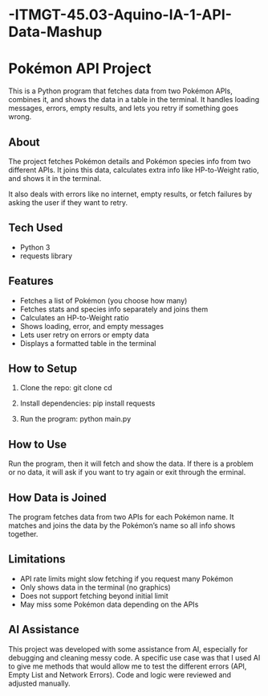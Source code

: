 # -ITMGT-45.03-Aquino-IA-1-API-Data-Mashup

# Pokémon API Project

This is a Python program that fetches data from two Pokémon APIs, combines it, and shows the data in a table in the terminal. It handles loading messages, errors, empty results, and lets you retry if something goes wrong.

## About

The project fetches Pokémon details and Pokémon species info from two different APIs. It joins this data, calculates extra info like HP-to-Weight ratio, and shows it in the terminal.

It also deals with errors like no internet, empty results, or fetch failures by asking the user if they want to retry.

## Tech Used

- Python 3
- requests library

## Features

- Fetches a list of Pokémon (you choose how many)
- Fetches stats and species info separately and joins them
- Calculates an HP-to-Weight ratio
- Shows loading, error, and empty messages
- Lets user retry on errors or empty data
- Displays a formatted table in the terminal

## How to Setup

1. Clone the repo:
git clone <your-repo-url>
cd <your-folder>

2. Install dependencies:
pip install requests

3. Run the program:
python main.py

## How to Use

Run the program, then it will fetch and show the data. If there is a problem or no data, it will ask if you want to try again or exit through the erminal.

## How Data is Joined

The program fetches data from two APIs for each Pokémon name. It matches and joins the data by the Pokémon’s name so all info shows together.

## Limitations

- API rate limits might slow fetching if you request many Pokémon
- Only shows data in the terminal (no graphics)
- Does not support fetching beyond initial limit
- May miss some Pokémon data depending on the APIs

## AI Assistance

This project was developed with some assistance from AI, especially for debugging and cleaning messy code. A specific use case was that I used AI to give me methods that would allow me to test the different errors (API, Empty List and Network Errors). Code and logic were reviewed and adjusted manually.
